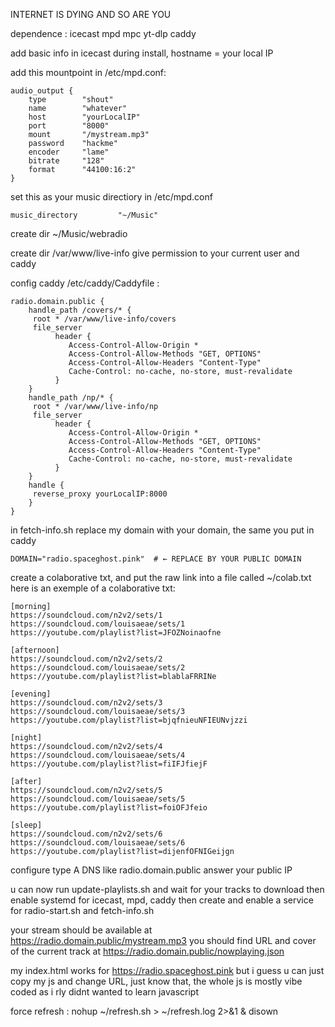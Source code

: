 INTERNET IS DYING AND SO ARE YOU

dependence : icecast mpd mpc yt-dlp caddy

add basic info in icecast during install, hostname = your local IP

add this mountpoint in /etc/mpd.conf:

	audio_output {
	    type        "shout"
	    name        "whatever"
	    host        "yourLocalIP"
	    port        "8000"		      
	    mount       "/mystream.mp3"     
	    password    "hackme"             
	    encoder     "lame"                
	    bitrate     "128"                 
	    format      "44100:16:2"
	}

set this as your music directiory in /etc/mpd.conf 

	music_directory         "~/Music"


create dir ~/Music/webradio

create dir /var/www/live-info give permission to your current user and caddy

config caddy /etc/caddy/Caddyfile :

	radio.domain.public {
		handle_path /covers/* {
		 root * /var/www/live-info/covers
		 file_server
	          header {
	             Access-Control-Allow-Origin *
	             Access-Control-Allow-Methods "GET, OPTIONS"
	             Access-Control-Allow-Headers "Content-Type"
	             Cache-Control: no-cache, no-store, must-revalidate
	          }
		}
		handle_path /np/* {
		 root * /var/www/live-info/np
		 file_server
	          header {
	             Access-Control-Allow-Origin *
	             Access-Control-Allow-Methods "GET, OPTIONS"
	             Access-Control-Allow-Headers "Content-Type"
	             Cache-Control: no-cache, no-store, must-revalidate
	          }
		}
		handle {
		 reverse_proxy yourLocalIP:8000
		}
	}

in fetch-info.sh replace my domain with your domain, the same you put in caddy

	DOMAIN="radio.spaceghost.pink"  # ← REPLACE BY YOUR PUBLIC DOMAIN

create a colaborative txt, and put the raw link into a file called ~/colab.txt
here is an exemple of a colaborative txt: 
	
	[morning]
	https://soundcloud.com/n2v2/sets/1
	https://soundcloud.com/louisaeae/sets/1
	https://youtube.com/playlist?list=JFOZNoinaofne
	
	[afternoon]
	https://soundcloud.com/n2v2/sets/2
	https://soundcloud.com/louisaeae/sets/2
	https://youtube.com/playlist?list=blablaFRRINe
	
	[evening]
	https://soundcloud.com/n2v2/sets/3
	https://soundcloud.com/louisaeae/sets/3
	https://youtube.com/playlist?list=bjqfnieuNFIEUNvjzzi
	
	[night]
	https://soundcloud.com/n2v2/sets/4
	https://soundcloud.com/louisaeae/sets/4
	https://youtube.com/playlist?list=fiIFJfiejF
	
	[after]
	https://soundcloud.com/n2v2/sets/5
	https://soundcloud.com/louisaeae/sets/5
	https://youtube.com/playlist?list=foiOFJfeio
	
	[sleep]
	https://soundcloud.com/n2v2/sets/6
	https://soundcloud.com/louisaeae/sets/6
	https://youtube.com/playlist?list=dijenfOFNIGeijgn

configure type A DNS like radio.domain.public answer your public IP

u can now run update-playlists.sh and wait for your tracks to download then enable systemd for icecast, mpd, caddy then create and enable a service for radio-start.sh and fetch-info.sh

your stream should be available at https://radio.domain.public/mystream.mp3
you should find URL and cover of the current track at https://radio.domain.public/nowplaying.json

my index.html works for https://radio.spaceghost.pink but i guess u can just copy my js and change URL, just know that, the whole js is mostly vibe coded as i rly didnt wanted to learn javascript 

force refresh : nohup ~/refresh.sh > ~/refresh.log 2>&1 & disown

